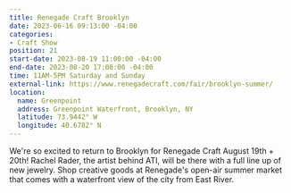 ```yaml
---
title: Renegade Craft Brooklyn
date: 2023-06-16 09:13:00 -04:00
categories:
- Craft Show
position: 21
start-date: 2023-08-19 11:00:00 -04:00
end-date: 2023-08-20 17:00:00 -04:00
time: 11AM-5PM Saturday and Sunday
external-link: https://www.renegadecraft.com/fair/brooklyn-summer/
location:
  name: Greenpoint
  address: Greenpoint Waterfront, Brooklyn, NY
  latitude: 73.9442° W
  longitude: 40.6782° N
---
```


We're so excited to return to Brooklyn for Renegade Craft August 19th + 20th! Rachel Rader, the artist behind ATI, will be there with a full line up of new jewelry. Shop creative goods at Renegade's open-air summer market that comes with a waterfront view of the city from East River. 